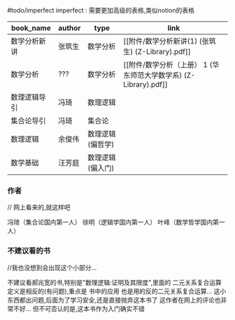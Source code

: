 #todo/imperfect
imperfect : 需要更加高级的表格,类似notion的表格



| book_name    | author | type             | link                                                             |
| ------------ | ------ | ---------------- | ---------------------------------------------------------------- |
| 数学分析新讲 | 张筑生 | 数学分析         | [[附件/数学分析新讲(1) (张筑生) (Z-Library).pdf]]                |
| 数学分析     | ???    | 数学分析         | [[附件/数学分析（上册） 1 (华东师范大学数学系) (Z-Library).pdf]] |
| 数理逻辑导引 | 冯琦   | 数理逻辑         |                                                                  |
| 集合论导引   | 冯琦   | 集合论           |                                                                  |
| 数理逻辑     | 余俊伟 | 数理逻辑(偏哲学) |                                                                  |
| 数学基础     | 汪芳庭 | 数理逻辑(偏入门) |                                                                  | 




### 作者
// 网上看来的,就这样吧

冯琦（集合论国内第一人）
徐明（逻辑学国内第一人）
叶峰（数学哲学国内第一人）


### 不建议看的书
//我也没想到会出现这个小部分...

不建议看郝兆宽的书,特别是"数理逻辑:证明及其限度",里面的 二元关系复合运算 定义是相反的(有问题),重点是 书中的应用 也是用的反的二元关系复合运算...
	这小东西都出问题,后面为了学习安全,还是直接抛弃这本书了
	这作者在网上的评论也非常不好...
	但不可否认的是,这本书作为入门确实不错




